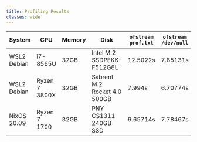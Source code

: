 ```yaml
---
title: Profiling Results
classes: wide
---
```


|      System |           CPU | Memory |                         Disk | `ofstream`<br>`prof.txt` | `ofstream`<br>`/dev/null` | `ostringstream` | "blackhole"<br>`streambuf` | `ConditionalOStream`
|-------------|---------------|--------|------------------------------|--------------------------|---------------------------|-----------------|----------------------------|----------------------
| WSL2 Debian |      i7-8565U |   32GB |   Intel M.2 SSDPEKK- F512G8L |                 12.5022s |                  7.85131s |        7.88265s |                   6.95754s |            0.820528s
| WSL2 Debian | Ryzen 7 3800X |   32GB | Sabrent M.2 Rocket 4.0 500GB |                   7.994s |                  6.70774s |        5.84829s |                   3.81169s |            0.554443s
| NixOS 20.09 | Ryzen 7 1700  |   32GB |         PNY CS1311 240GB SSD |                 9.65714s |                  7.78467s |        7.22208s |                   5.08309s |            0.683112s
